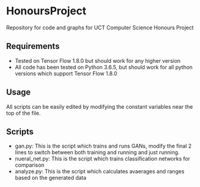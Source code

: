 # HonoursProject
Repository for code and graphs for UCT Computer Science Honours Project

## Requirements
- Tested on Tensor Flow 1.8.0 but should work for any higher version
- All code has been tested on Python 3.6.5, but should work for all python versions which support Tensor Flow 1.8.0

## Usage
All scripts can be easily edited by modifying the constant variables near the top of the file.

## Scripts
- gan.py: This is the script which trains and runs GANs, modify the final 2 lines to switch between both training and running and just running.
- nueral_net.py: This is the script which trains classification networks for comparison
- analyze.py: This is the script which calculates avaerages and ranges based on the generated data
